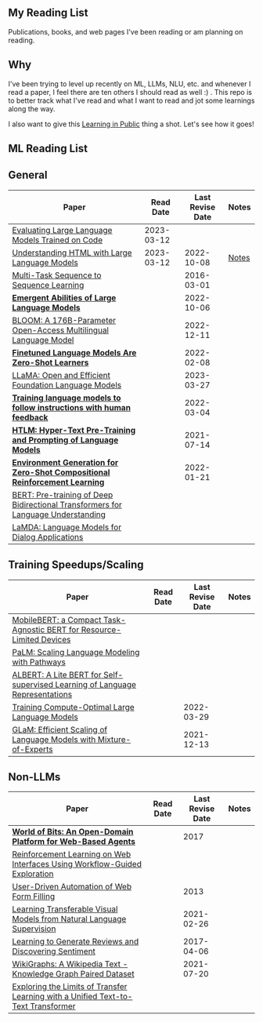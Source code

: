 My Reading List 
---

Publications, books, and web pages I've been reading or am planning on reading. 

Why
---
I've been trying to level up recently on ML, LLMs, NLU, etc. and whenever I read a paper, I feel there are ten others I should read as well :) . This repo is to better track what I've read and what I want to read and jot some learnings along the way. 

I also want to give this [Learning in Public](https://www.swyx.io/learn-in-public) thing a shot. Let's see how it goes! 


ML Reading List
---


## General 

| Paper | Read Date | Last Revise Date|Notes|
| --- | --- |---|---|
|[Evaluating Large Language Models Trained on Code](https://arxiv.org/abs/2107.03374)|2023-03-12|||
|[Understanding HTML with Large Language Models](https://arxiv.org/abs/2210.03945)|2023-03-12|2022-10-08|[Notes](reading_notes/understanding_html_with_large_language_models.md)|
|[Multi-Task Sequence to Sequence Learning](https://arxiv.org/abs/1511.06114)||2016-03-01||
|**[Emergent Abilities of Large Language Models](https://arxiv.org/abs/2206.07682)**||2022-10-06||
|[BLOOM: A 176B-Parameter Open-Access Multilingual Language Model](https://arxiv.org/abs/2211.05100)||2022-12-11||
|**[Finetuned Language Models Are Zero-Shot Learners](https://arxiv.org/abs/2109.01652)**||2022-02-08||
|[LLaMA: Open and Efficient Foundation Language Models](https://arxiv.org/abs/2302.13971)||2023-03-27||
|**[Training language models to follow instructions with human feedback](https://arxiv.org/abs/2203.02155)**||2022-03-04||
|**[HTLM: Hyper-Text Pre-Training and Prompting of Language Models](https://arxiv.org/abs/2107.06955)**||2021-07-14||
|**[Environment Generation for Zero-Shot Compositional Reinforcement Learning](https://arxiv.org/abs/2201.08896)**||2022-01-21||
|[BERT: Pre-training of Deep Bidirectional Transformers for Language Understanding](https://arxiv.org/abs/1810.04805)||||
|[LaMDA: Language Models for Dialog Applications](https://arxiv.org/abs/2201.08239)||||


## Training Speedups/Scaling

| Paper | Read Date | Last Revise Date|Notes|
| --- | --- |---|---|
|[MobileBERT: a Compact Task-Agnostic BERT for Resource-Limited Devices](https://arxiv.org/abs/2004.02984)||||
|[PaLM: Scaling Language Modeling with Pathways](https://arxiv.org/abs/2204.02311)||||
|[ALBERT: A Lite BERT for Self-supervised Learning of Language Representations](https://arxiv.org/abs/1909.11942)||||
|[Training Compute-Optimal Large Language Models](https://arxiv.org/abs/2203.15556)||2022-03-29||
|[GLaM: Efficient Scaling of Language Models with Mixture-of-Experts](https://arxiv.org/abs/2112.06905)||2021-12-13||

## Non-LLMs
| Paper | Read Date | Last Revise Date|Notes|
| --- | --- |---|---|
|**[World of Bits: An Open-Domain Platform for Web-Based Agents](http://proceedings.mlr.press/v70/shi17a/shi17a.pdf)**||2017||
|[Reinforcement Learning on Web Interfaces Using Workflow-Guided Exploration](https://arxiv.org/abs/1802.08802)||||
|[User-Driven Automation of Web Form Filling](https://link.springer.com/chapter/10.1007/978-3-642-39200-9_16)||2013||
|[Learning Transferable Visual Models from Natural Language Supervision](https://arxiv.org/abs/2103.00020)||2021-02-26||
|[Learning to Generate Reviews and Discovering Sentiment](https://arxiv.org/abs/1704.01444)||2017-04-06||
|[WikiGraphs: A Wikipedia Text - Knowledge Graph Paired Dataset](https://arxiv.org/abs/2107.09556)||2021-07-20||
|[Exploring the Limits of Transfer Learning with a Unified Text-to-Text Transformer](https://arxiv.org/abs/1910.10683)||||




